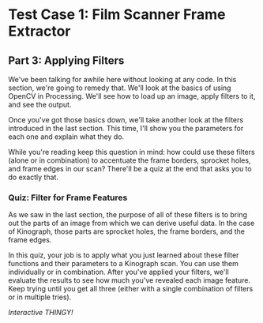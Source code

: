 # Test Case 1: Film Scanner Frame Extractor

## Part 3: Applying Filters

We've been talking for awhile here without looking at any code. In this section, we're going to remedy that. We'll look at the basics of using OpenCV in Processing. We'll see how to load up an image, apply filters to it, and see the output.

Once you've got those basics down, we'll take another look at the filters introduced in the last section. This time, I'll show you the parameters for each one and explain what they do.

While you're reading keep this question in mind: how could use these filters (alone or in combination) to accentuate the frame borders, sprocket holes, and frame edges in our scan? There'll be a quiz at the end that asks you to do exactly that.

### Quiz: Filter for Frame Features

As we saw in the last section, the purpose of all of these filters is to bring out the parts of an image from which we can derive useful data. In the case of Kinograph, those parts are sprocket holes, the frame borders, and the frame edges.

In this quiz, your job is to apply what you just learned about these filter functions and their parameters to a Kinograph scan. You can use them individually or in combination. After you've applied your filters, we'll evaluate the results to see how much you've revealed each image feature. Keep trying until you get all three (either with a single combination of filters or in multiple tries).

_Interactive THINGY!_